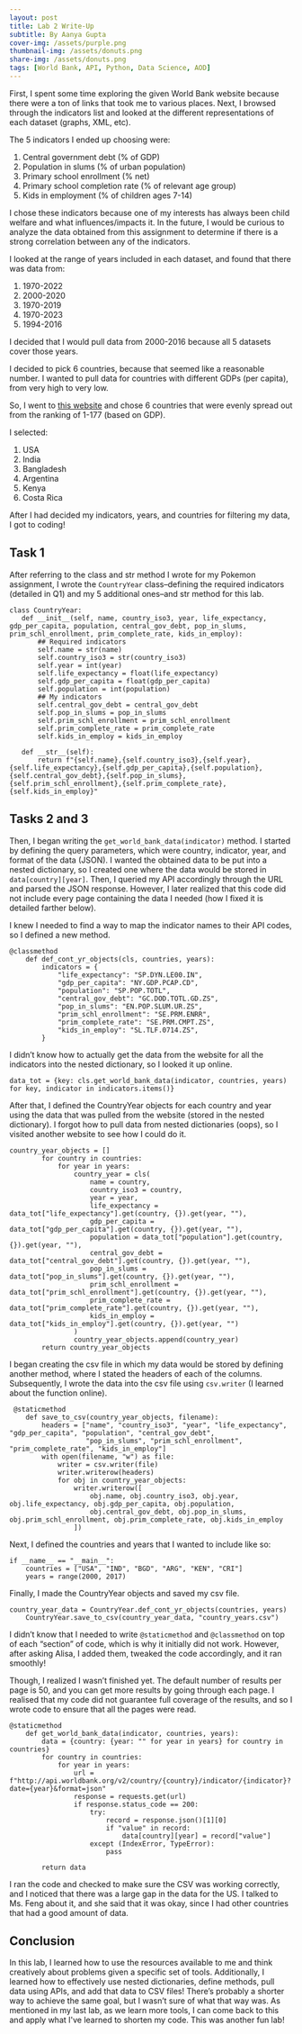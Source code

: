 ```yaml
---
layout: post
title: Lab 2 Write-Up
subtitle: By Aanya Gupta
cover-img: /assets/purple.png
thumbnail-img: /assets/donuts.png
share-img: /assets/donuts.png
tags: [World Bank, API, Python, Data Science, AOD]
---
```


First, I spent some time exploring the given World Bank website because there were a ton of links that took me to various places. Next, I browsed through the indicators list and looked at the different representations of each dataset (graphs, XML, etc). 

The 5 indicators I ended up choosing were:

1. Central government debt (% of GDP)
1. Population in slums (% of urban population)
1. Primary school enrollment (% net)
1. Primary school completion rate (% of relevant age group)
1. Kids in employment (% of children ages 7-14)

I chose these indicators because one of my interests has always been child welfare and what influences/impacts it. In the future, I would be curious to analyze the data obtained from this assignment to determine if there is a strong correlation between any of the indicators. 

I looked at the range of years included in each dataset, and found that there was data from:

1. 1970-2022
1. 2000-2020
1. 1970-2019
1. 1970-2023
1. 1994-2016

I decided that I would pull data from 2000-2016 because all 5 datasets cover those years. 

I decided to pick 6 countries, because that seemed like a reasonable number. I wanted to pull data for countries with different GDPs (per capita), from very high to very low. 

So, I went to [this website](https://www.worldometers.info/gdp/gdp-by-country/) and chose 6 countries that were evenly spread out from the ranking of 1-177 (based on GDP). 

I selected:

1. USA
1. India
1. Bangladesh
1. Argentina
1. Kenya
1. Costa Rica

After I had decided my indicators, years, and countries for filtering my data, I got to coding! 

## Task 1

After referring to the class and str method I wrote for my Pokemon assignment, I wrote the `CountryYear` class–defining the required indicators (detailed in Q1) and my 5 additional ones–and str method for this lab. 

```
class CountryYear:
   def __init__(self, name, country_iso3, year, life_expectancy, gdp_per_capita, population, central_gov_debt, pop_in_slums, prim_schl_enrollment, prim_complete_rate, kids_in_employ):
       ## Required indicators
       self.name = str(name)
       self.country_iso3 = str(country_iso3)
       self.year = int(year)
       self.life_expectancy = float(life_expectancy)
       self.gdp_per_capita = float(gdp_per_capita)
       self.population = int(population)
       ## My indicators
       self.central_gov_debt = central_gov_debt
       self.pop_in_slums = pop_in_slums
       self.prim_schl_enrollment = prim_schl_enrollment
       self.prim_complete_rate = prim_complete_rate
       self.kids_in_employ = kids_in_employ

   def __str__(self):
       return f"{self.name},{self.country_iso3},{self.year},{self.life_expectancy},{self.gdp_per_capita},{self.population},{self.central_gov_debt},{self.pop_in_slums},{self.prim_schl_enrollment},{self.prim_complete_rate},{self.kids_in_employ}"
```  

## Tasks 2 and 3

Then, I began writing the `get_world_bank_data(indicator)` method. I started by defining the query parameters, which were country, indicator, year, and format of the data (JSON). I wanted the obtained data to be put into a nested dictionary, so I created one where the data would be stored in `data[country][year]`. Then, I queried my API accordingly through the URL and parsed the JSON response. However, I later realized that this code did not include every page containing the data I needed (how I fixed it is detailed farther below). 

I knew I needed to find a way to map the indicator names to their API codes, so I defined a new method. 

```
@classmethod
    def def_cont_yr_objects(cls, countries, years):
        indicators = {
            "life_expectancy": "SP.DYN.LE00.IN",
            "gdp_per_capita": "NY.GDP.PCAP.CD",
            "population": "SP.POP.TOTL",
            "central_gov_debt": "GC.DOD.TOTL.GD.ZS",
            "pop_in_slums": "EN.POP.SLUM.UR.ZS",
            "prim_schl_enrollment": "SE.PRM.ENRR",
            "prim_complete_rate": "SE.PRM.CMPT.ZS",
            "kids_in_employ": "SL.TLF.0714.ZS",
        }
```

I didn’t know how to actually get the data from the website for all the indicators into the nested dictionary, so I looked it up online. 

```
data_tot = {key: cls.get_world_bank_data(indicator, countries, years) for key, indicator in indicators.items()}
```

After that, I defined the CountryYear objects for each country and year using the data that was pulled from the website (stored in the nested dictionary). I forgot how to pull data from nested dictionaries (oops), so I visited another website to see how I could do it. 

```
country_year_objects = []
        for country in countries:
            for year in years:
                country_year = cls(
                    name = country,
                    country_iso3 = country,
                    year = year,
                    life_expectancy = data_tot["life_expectancy"].get(country, {}).get(year, ""),
                    gdp_per_capita = data_tot["gdp_per_capita"].get(country, {}).get(year, ""),
                    population = data_tot["population"].get(country, {}).get(year, ""),
                    central_gov_debt = data_tot["central_gov_debt"].get(country, {}).get(year, ""),
                    pop_in_slums = data_tot["pop_in_slums"].get(country, {}).get(year, ""),
                    prim_schl_enrollment = data_tot["prim_schl_enrollment"].get(country, {}).get(year, ""),
                    prim_complete_rate = data_tot["prim_complete_rate"].get(country, {}).get(year, ""),
                    kids_in_employ = data_tot["kids_in_employ"].get(country, {}).get(year, "")
                )
                country_year_objects.append(country_year)
        return country_year_objects
```

I began creating the csv file in which my data would be stored by defining another method, where I stated the headers of each of the columns. Subsequently, I wrote the data into the csv file using `csv.writer` (I learned about the function online). 

```
 @staticmethod
    def save_to_csv(country_year_objects, filename):
        headers = ["name", "country_iso3", "year", "life_expectancy", "gdp_per_capita", "population", "central_gov_debt",
                   "pop_in_slums", "prim_schl_enrollment", "prim_complete_rate", "kids_in_employ"]
        with open(filename, "w") as file:
            writer = csv.writer(file) 
            writer.writerow(headers)
            for obj in country_year_objects:
                writer.writerow([
                    obj.name, obj.country_iso3, obj.year, obj.life_expectancy, obj.gdp_per_capita, obj.population,
                    obj.central_gov_debt, obj.pop_in_slums, obj.prim_schl_enrollment, obj.prim_complete_rate, obj.kids_in_employ
                ])
```

Next, I defined the countries and years that I wanted to include like so: 

```
if __name__ == "__main__":
    countries = ["USA", "IND", "BGD", "ARG", "KEN", "CRI"]
    years = range(2000, 2017)
```

Finally, I made the CountryYear objects and saved my csv file. 

```
country_year_data = CountryYear.def_cont_yr_objects(countries, years)
    CountryYear.save_to_csv(country_year_data, "country_years.csv")
```

I didn’t know that I needed to write `@staticmethod` and `@classmethod` on top of each “section” of code, which is why it initially did not work. However, after asking Alisa, I added them, tweaked the code accordingly, and it ran smoothly!

Though, I realized I wasn’t finished yet. The default number of results per page is 50, and you can get more results by going through each page. I realised that my code did not guarantee full coverage of the results, and so I wrote code to ensure that all the pages were read. 

```
@staticmethod
    def get_world_bank_data(indicator, countries, years):
        data = {country: {year: "" for year in years} for country in countries}
        for country in countries:
            for year in years:
                url = f"http://api.worldbank.org/v2/country/{country}/indicator/{indicator}?date={year}&format=json"
                response = requests.get(url)
                if response.status_code == 200:
                    try:
                        record = response.json()[1][0] 
                        if "value" in record:
                            data[country][year] = record["value"] 
                    except (IndexError, TypeError):
                        pass

        return data
```

I ran the code and checked to make sure the CSV was working correctly, and I noticed that there was a large gap in the data for the US. I talked to Ms. Feng about it, and she said that it was okay, since I had other countries that had a good amount of data. 

## Conclusion

In this lab, I learned how to use the resources available to me and think creatively about problems given a specific set of tools. Additionally, I learned how to effectively use nested dictionaries, define methods, pull data using APIs, and add that data to CSV files! There’s probably a shorter way to achieve the same goal, but I wasn’t sure of what that way was. As mentioned in my last lab, as we learn more tools, I can come back to this and apply what I've learned to shorten my code. This was another fun lab!
